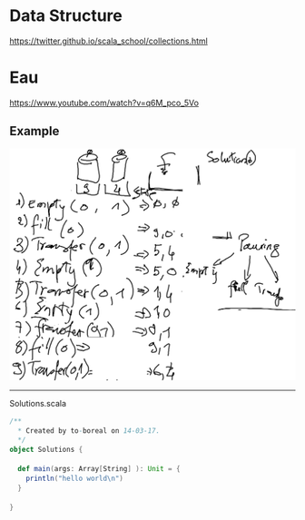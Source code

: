 # Data Structure

https://twitter.github.io/scala_school/collections.html

# Eau

https://www.youtube.com/watch?v=q6M_pco_5Vo

## Example

![alt tag](WaterPouring.png)


---

Solutions.scala
```Scala
/**
  * Created by to-boreal on 14-03-17.
  */
object Solutions {

  def main(args: Array[String] ): Unit = {
    println("hello world\n")
  }

}
```
